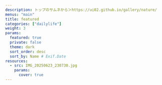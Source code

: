 ```yaml
---
description: トップのサムネから＞https://ui02.github.io/gallery/nature/
menus: "main"
title: featured 
categories: ["dailylife"]
weight: 3
params:
  featured: true
  private: false
  theme: dark
  sort_order: desc
  sort_by: Name # Exif.Date
resources:
  - src: IMG_20250623_230730.jpg
    params:
      cover: true
---
```

